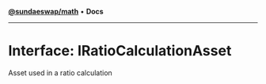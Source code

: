[**@sundaeswap/math**](../../../README.md) • **Docs**

***

# Interface: IRatioCalculationAsset

Asset used in a ratio calculation
